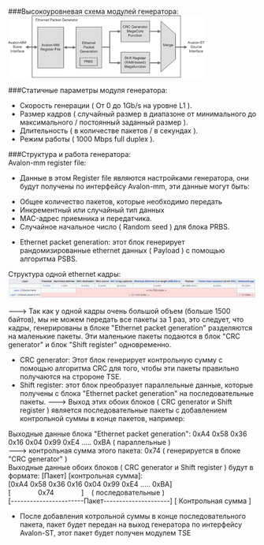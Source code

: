 ###Высокоуровневая схема модулей генератора:  
![alt text](https://github.com/padung99/Metrotek_LAB4/blob/main/gen_eth_pkt/eth_pkt_gen.png)

###Статичные параметры модуля генератора:  
+ Скорость генерации ( От 0 до 1Gb/s на уровне L1 ).
+ Размер кадров ( случайный размер в диапазоне от минимального до максимального / постоянный заданный размер ).
+ Длительность ( в количестве пакетов / в секундах ).
+ Режим работы ( 1000 Mbps full duplex ).

###Структура и работа генератора:  
Avalon-mm register file:
- Данные в этом Register file являются настройками генератора, они будут получены по интерфейсу Avalon-mm, эти данные могут быть:
+ Общее количество пакетов, которые необходимо передать
+ Инкрементный или случайный тип данных
+ MAC-адрес приемника и передатчика.
+ Случайное начальное число ( Random seed ) для блока PRBS.
  
- Ethernet packet generation: этот блок генерирует рандомизированные ethernet данных ( Payload ) с помощью алгоритма PSBS.

Структура одной ethernet кадры:  
![alt text](https://github.com/padung99/Metrotek_LAB4/blob/main/gen_eth_pkt/ethernet_frame.png)

---> Так как у одной кадры очень большой объем (больше 1500 байтов), мы не можем передать все пакеты за 1 раз, это следует, что кадры, генерированы в блоке "Ethernet packet generation" разделяются на маленькие пакеты. Эти маленькие пакеты подаются в блок "CRC generator" и блок "Shift register" одновременно.

- CRC generator: Этот блок генерирует контрольную сумму с помощью алгоритма CRC для того, чтобы эти пакеты правильно получаются на стророне TSE.
- Shift register: этот блок преобразует параллельные данные, которые получены с блока "Ethernet packet generation" на последовательные пакеты.
---> Выход этих обоих блоков ( CRC generator и Shift register ) является последовательные пакеты с добавлением контрольной суммы в конце пакетов, например:

Выходные данные блока "Ethernet packet generation": 0xA4 0x58 0x36 0x16 0x04 0x99 0xE4 ..... 0xBA ( параллельные )  
---> контрольная сумма этого пакета:  0x74 ( генерируется в блоке "CRC generator" )  
Выходные данные обоих блоков ( CRC generator и Shift register ) будут в формате: [Пакет] [контрольная сумма]:  
[0xA4 0x58 0x36 0x16 0x04 0x99 0xE4 ..... 0xBA] [&nbsp;&nbsp;&nbsp;&nbsp;&nbsp;&nbsp;&nbsp;&nbsp;&nbsp;&nbsp;&nbsp;&nbsp;&nbsp;&nbsp;0x74&nbsp;&nbsp;&nbsp;&nbsp;&nbsp;&nbsp;&nbsp;&nbsp;&nbsp;&nbsp;&nbsp;&nbsp;&nbsp;&nbsp;]&nbsp;&nbsp;&nbsp;&nbsp;( последовательные )  
[-----------------------Пакет---------------------] [ Контрольная сумма ]  

- После добавления котрольной суммы в конце последовательного пакета, пакет будет передан на выход генератора по интерфейсу Avalon-ST, этот пакет будет получен модулем TSE
